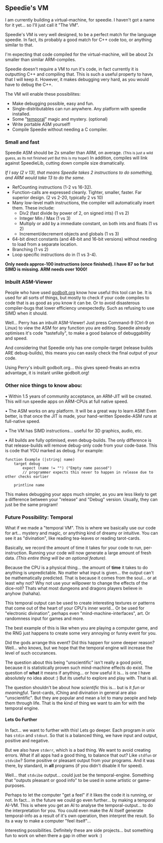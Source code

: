 ## Speedie's VM

I am currently building a virtual-machine, for speedie. I haven't got a name for it yet... so I'll just call it "The VM".

Speedie's VM is very well designed, to be a perfect match for the language speedie. In fact, its probably a good match for C++ code too, or anything similar to that.

I'm expecting that code compiled for the virtual-machine, will be about 2x smaller than similar ARM-compiles.

Speedie doesn't require a VM to run it's code, in fact currently it is outputting C++ and compiling that. This is such a useful property to have, that I will keep it. However, it makes debugging very hard, as you would have to debug the C++.

The VM will enable these possibilites:

* Make debugging possible, easy and fun.
* Single-distributables can run anywhere. Any platform with speedie installed.
* Some "[temporal](#user-content-temporal)" magic and mystery. (optional)
* Write portable ASM yourself!
* Compile Speedie without needing a C compiler.


### Small and fast
Speedie ASM should be 2x smaller than ARM, on average. <small>(This is just a wild guess, as its not finished yet! But this is my hope!)</small> In addition, compiles will link against SpeedieLib, cutting down compile size dramatically.

*If I say (2 v 13), that means Speedie takes 2 instructions to do something, and ARM would take 13 to do the same.*

* RefCounting instructions (1-2 vs 16-32).
* Function-calls are expressed cleanly. Tighter, smaller, faster. Far superior design. (2 vs 2-20, typically 2 vs 10)
* Many low-level math instructions, the compiler will automatically insert them. These include:
    * Div2 (fast divide by power of 2, on signed ints)  (1 vs 2)
    * Integer Min / Max  (1 vs 3)
    * Multiply or add by a immediate constant, on both ints and floats (1 vs 2)
    * Increment/decrement  objects and globals (1 vs 3)
* 64-bit direct constants (and 48-bit and 16-bit versions) without needing to load from a separate location.
* Branching (1 vs 2)
* Loop specific instructions do in (1 vs 3-4).

**Only needs approx-100 instructions (once finished). I have 87 so far but SIMD is missing. ARM needs over 1000!**


### Inbuilt ASM-Viewer

People who have used [godbolt.org](http://godbolt.org) know how useful this tool can be. It is used for all sorts of things, but mostly to check if your code compiles to code that is as good as you know it can be. Or to avoid disasterous compiler-bugs that lower efficiency unexpectedly. Such as refusing to use SIMD when it should.

Well... Perry has an inbuilt ASM-Viewer! Just press Command-9 (Ctrl-9 on Linux) to view the ASM for any function you are editing. Speedie already optimises it's code "tastefully", to make a good balance of debuggability and speed.

And considering that Speedie only has one compile-target (release builds ARE debug-builds), this means you can easily check the final output of your code.

Using Perry's inbuilt godbolt.org... this gives speed-freaks an extra advantage, it is instant unlike godbolt.org!


### Other nice things to know abou:

• Within 1.5 years of community acceptance, an ARM-JIT will be created. This will run speedie apps on ARM-CPUs at full native speed.

• The ASM works on any platform. It will be a great way to learn ASM! Even better, is that once the JIT is made, your hand-written Speedie-ASM runs at full-native speed.

• The VM has SIMD instructions... useful for 3D graphics, audio, etc.

• All builds are fully optimised, even debug-builds. The only difference is that release-builds will remove debug-only code from your code-base. This is code that YOU marked as debug. For example:


    function Example (|string| name)
        target debug
            expect (name != "") ("Empty name passed")
            // programmer expects this never to happen in release due to other checks earlier
        
        printline name

This makes debugging your apps much simpler, as you are less likely to get a difference between your "release" and "Debug" version. Usually, they can just be the same program!


### Future Possibility: Temporal

What if we made a "temporal VM". This is where we basically use our code for art... mystery and magic, or anything kind of dreamy or intuitive. You can see it as "divination", like reading tea-leaves or reading tarot-cards.

Basically, we record the amount of time it takes for your code to run, per-instruction. Running your code will now generate a large amount of fresh data. *(This entire thing will be an optional feature).*

Because the CPU is a physical thing... the amount of **time** it takes to do anything is unpredictable. No matter what input is given... the output can't be mathematically predicted. That is because it comes from the soul... or at least why not? Why not use your willpower to change the effects of the dice-roll? Thats what most dungeons and dragons players believe in anyhow (hahaha).

This temporal output can be used to create interesting textures or patterns that come out of the heart of your CPU's inner world... Or be used for "electronic divination", perhaps even "mind-machine-interfaces", art. Or randomness input for games and more.

The best example of this is like when you are playing a computer game, and the RNG just happens to create some very annoying or funny event for you.

Did the gods arrange this event? Did this happen for some deeper reason? Well... who knows, but we hope that the temporal engine will increase the level of such occurances.

The question about this being "unscientific" isn't really a good point, because it is statistically proven such mind-machine effects do exist. The question of **what** it means if anything... or how useful it is... is one I have absolutely no idea about :) But its useful to explore and play with. That is all.

The question shouldn't be about how *scientific* this is... but is it *fun* or *meaningful*. Tarot-cards, iChing and divination in general are also "unscientific". But they are popular and mean a lot to many people and help them through life. That is the kind of thing we want to aim for with the temporal engine.

#### Lets Go Further

In fact... we want to further with this! Lets go deeper. Each program in unix has `stdin` and `stdout`. So that is a balanced thing, we have input and output, positive and negative.

But we also have `stderr`, which is a bad thing. We want to avoid creating errors. What if all apps had a good thing, to balance that out? Like `stdfun` or `stdvibe`? Some positive or pleasant output from your programs. And it was there, by standard, in **all** programs (if you didn't disable it for speed).

Well... that `stdvibe` output... could just be the temporal-engine. Something that "outputs pleasant or good info" to be used in some artistic or game-purposes.

Perhaps to let the computer "get a feel" if it likes the code it is running, or not. In fact... in the future we could go even further... by making a temporal AI-VM. This is where you get an AI to analyse the temporal-output... to do the interpretation for you. You could even make the AI itself generate temporal-info as a result of it's own operation, then interpret the result. So its a way to make a computer "feel itself"...

Interesting possibilities. Definitely these are side projects... but something fun to work on when there a gap in other work :)



